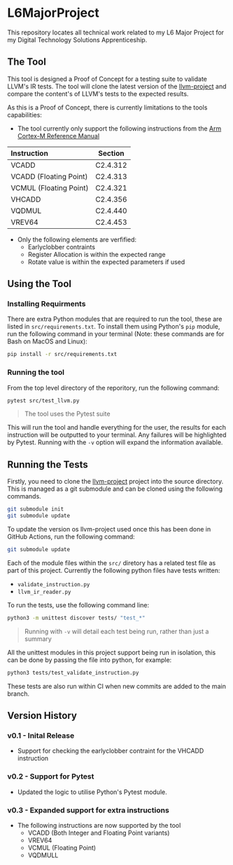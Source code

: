 # L6MajorProject

This repository locates all technical work related to my L6 Major Project for my Digital Technology Solutions Apprenticeship. 

## The Tool

This tool is designed a Proof of Concept for a testing suite to validate LLVM's IR tests. The tool will clone the latest version of the [llvm-project](llvm-project) and compare the content's of LLVM's tests to the expected results.

As this is a Proof of Concept, there is currently limitations to the tools capabilities:
- The tool currently only support the following instructions from the [Arm Cortex-M Reference Manual](ARM-Cortex-M-ARM)

| Instruction | Section |
| :----------- | :-------: |
| VCADD | C2.4.312 |
| VCADD (Floating Point) | C2.4.313 |
| VCMUL (Floating Point) | C2.4.321 |
| VHCADD | C2.4.356 |
| VQDMUL | C2.4.440 |
| VREV64 | C2.4.453 |

- Only the following elements are verfified:
    - Earlyclobber contraints
    - Register Allocation is within the expected range
    - Rotate value is within the expected parameters if used

## Using the Tool
### Installing Requirments

There are extra Python modules that are required to run the tool, these are listed in `src/requirements.txt`. To install them using Python's `pip` module, run the following command in your terminal (Note: these commands are for Bash on MacOS and Linux):
```sh
pip install -r src/requirements.txt
```

### Running the tool

From the top level directory of the reporitory, run the following command:
```sh
pytest src/test_llvm.py
```

> The tool uses the Pytest suite

This will run the tool and handle everything for the user, the results for each instruction will be outputted to your terminal. Any failures will be highlighted by Pytest. Running with the `-v` option will expand the information available.

## Running the Tests

Firstly, you need to clone the [llvm-project](llvm-project) project into the source directory. This is managed as a git submodule and can be cloned using the following commands.
```sh
git submodule init
git submodule update
```

To update the version os llvm-project used once this has been done in GitHub Actions, run the following command:
```sh
git submodule update
```

Each of the module files within the `src/` diretory has a related test file as part of this project. Currently the following python files have tests written:
- `validate_instruction.py`
- `llvm_ir_reader.py`

To run the tests, use the following command line:
```sh
python3 -m unittest discover tests/ "test_*"
```
> Running with `-v` will detail each test being run, rather than just a summary

All the unittest modules in this project support being run in isolation, this can be done by passing the file into python, for example:
```sh
python3 tests/test_validate_instruction.py
```

These tests are also run within CI when new commits are added to the main branch.

## Version History

### v0.1 - Inital Release
- Support for checking the earlyclobber contraint for the VHCADD instruction

### v0.2 - Support for Pytest
- Updated the logic to utilise Python's Pytest module.

### v0.3 - Expanded support for extra instructions
- The following instructions are now supported by the tool
    - VCADD (Both Integer and Floating Point variants)
    - VREV64
    - VCMUL (Floating Point)
    - VQDMULL
<!-- Hyperlinks -->
[llvm-project]:https://github.com/llvm/llvm-project
[ARM-Cortex-M-ARM]:https://developer.arm.com/documentation/ddi0553/by/?lang=en